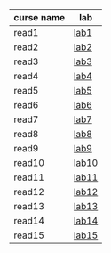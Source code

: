curse name    |  lab
----------    | ----
read1         |[lab1](read1.md)
read2         |[lab2](read2.md)
read3         |[lab3](read3.md)
read4         |[lab4](read4.md)
read5         |[lab5](read5.md)
read6         |[lab6](read6.md)
read7         |[lab7](read7.md)
read8         |[lab8](read8.md)
read9         |[lab9](read9.md)
read10        |[lab10](read10.md)
read11        |[lab11](read11.md)
read12        |[lab12](read12.md)
read13        |[lab13](read13.md)
read14        |[lab14](read14.md)
read15        |[lab15](read15.md)
